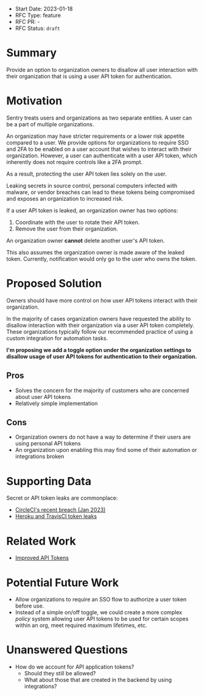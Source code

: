- Start Date: 2023-01-18
- RFC Type: feature
- RFC PR: -
- RFC Status: `draft`

# Summary

Provide an option to organization owners to disallow all user interaction with
their organization that is using a user API token for authentication.

# Motivation

Sentry treats users and organizations as two separate entities.
A user can be a part of multiple organizations.

An organization may have stricter requirements or a lower risk appetite
compared to a user. We provide options for organizations to require SSO and 2FA
to be enabled on a user account that wishes to interact with their organization.
However, a user can authenticate with a user API token, which inherently
does not require controls like a 2FA prompt.

As a result, protecting the user API token lies solely on the user.

Leaking secrets in source control, personal computers infected with malware, or
vendor breaches can lead to these tokens being compromised and exposes
an organization to increased risk.

If a user API token is leaked, an organization owner has two options:

1. Coordinate with the user to rotate their API token.
2. Remove the user from their organization.

An organization owner **cannot** delete another user's API token.

This also assumes the organization owner is made aware of the leaked token.
Currently, notification would only go to the user who owns the token.

# Proposed Solution

Owners should have more control on how user API tokens
interact with their organization.

In the majority of cases organization owners have requested the ability
to disallow interaction with their organization via a user API
token completely. These organizations typically follow our recommended
practice of using a custom integration for automation tasks.

**I'm proposing we add a toggle option under the organization settings
to disallow usage of user API tokens for authentication to their organization.**

## Pros

- Solves the concern for the majority of customers who are concerned about
  user API tokens
- Relatively simple implementation

## Cons

- Organization owners do not have a way to determine if
  their users are using personal API tokens
- An organization upon enabling this may find some of their automation
  or integrations broken

# Supporting Data

Secret or API token leaks are commonplace:

- [CircleCI's recent breach (Jan 2023)](https://circleci.com/blog/jan-4-2023-incident-report/)
- [Heroku and TravisCI token leaks](https://github.blog/2022-04-15-security-alert-stolen-oauth-user-tokens/)

# Related Work

- [Improved API Tokens](https://github.com/getsentry/rfcs/pull/32)

# Potential Future Work

- Allow organizations to require an SSO flow to authorize a user token before use.
- Instead of a simple on/off toggle, we could create a more complex _policy_ system
  allowing user API tokens to be used for certain scopes within an org, meet
  required maximum lifetimes, etc.

# Unanswered Questions

- How do we account for API application tokens?
  - Should they still be allowed?
  - What about those that are created in the backend by using integrations?
